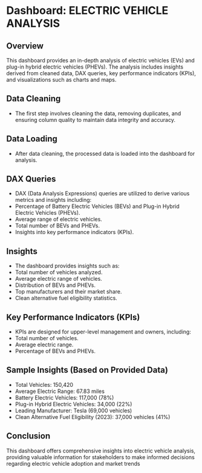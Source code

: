 # Dashboard: ELECTRIC VEHICLE ANALYSIS

## Overview
This dashboard provides an in-depth analysis of electric vehicles (EVs) and plug-in hybrid electric vehicles (PHEVs). The analysis includes insights derived from cleaned data, DAX queries, key performance indicators (KPIs), and visualizations such as charts and maps. 

## Data Cleaning
- The first step involves cleaning the data, removing duplicates, and ensuring column quality to maintain data integrity and accuracy.

## Data Loading
- After data cleaning, the processed data is loaded into the dashboard for analysis.

## DAX Queries
- DAX (Data Analysis Expressions) queries are utilized to derive various metrics and insights including:
 - Percentage of Battery Electric Vehicles (BEVs) and Plug-in Hybrid Electric Vehicles (PHEVs).
 - Average range of electric vehicles.
 - Total number of BEVs and PHEVs.
 - Insights into key performance indicators (KPIs).

## Insights
- The dashboard provides insights such as:
 - Total number of vehicles analyzed.
 - Average electric range of vehicles.
 - Distribution of BEVs and PHEVs.
 - Top manufacturers and their market share.
 - Clean alternative fuel eligibility statistics.

## Key Performance Indicators (KPIs)
- KPIs are designed for upper-level management and owners, including:
 - Total number of vehicles.
 - Average electric range.
 - Percentage of BEVs and PHEVs.

## Sample Insights (Based on Provided Data)
- Total Vehicles: 150,420
- Average Electric Range: 67.83 miles
- Battery Electric Vehicles: 117,000 (78%)
- Plug-in Hybrid Electric Vehicles: 34,000 (22%)
- Leading Manufacturer: Tesla (69,000 vehicles)
- Clean Alternative Fuel Eligibility (2023): 37,000 vehicles (41%)

## Conclusion
This dashboard offers comprehensive insights into electric vehicle analysis, providing valuable information for stakeholders to make informed decisions regarding electric vehicle adoption and market trends
